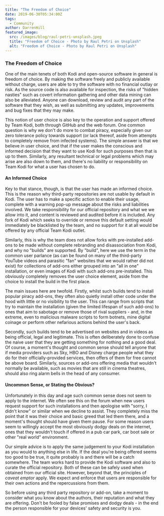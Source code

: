 ```yaml
---
title: "The Freedom of Choice"
date: 2019-06-30T05:34:00Z
tags:
  - Community
author: DarrenHill
featured_image:
  src: /images/blog/raul-petri-unsplash.jpeg
  title: "Freedom of Choice - Photo by Raul Petri on Unsplash"
  alt: "Freedom of Choice - Photo by Raul Petri on Unsplash"
---
```


### The Freedom of Choice

One of the main tenets of both Kodi and open-source software in general is freedom of choice. By making the software freely and publicly available without charge, users are able to try the software with no financial outlay or risk. As the source code is also available for inspection, the risks of "hidden nasties" such as covert information gathering and other data mining can also be alleviated. Anyone can download, review and audit any part of the software that they wish, as well as submitting any updates, improvements and bug fixes that they may make.

This notion of user choice is also key to the operation and support offered by Team Kodi, both through GitHub and the web forum. One common question is why we don't do more to combat piracy, especially given our zero tolerance policy towards support (or lack thereof, aside from attempts to completely remove from infected systems). The simple answer is that we believe in user choice, and that if the user makes the conscious and informed decision that they want to use Kodi for such purposes then that is up to them. Similarly, any resultant technical or legal problems which may arise are also down to them, and there's no liability or responsibility on Team Kodi for what a user has chosen to do.

####

#### An Informed Choice

Key to that stance, though, is that the user has made an informed choice. This is the reason why third-party repositories are not usable by default in Kodi. The user has to make a specific action to enable their usage, complete with a warning pop-up message about the risks and liabilities involved. We take responsibility for our official repository and what we we allow into it, and content is reviewed and audited before it is included. Any fork of Kodi which seeks to override or remove this default setting would immediately be blacklisted by the team, and no support for it at all would be offered by any official Team Kodi outlet.

Similarly, this is why the team does not allow forks with pre-installed add-ons to be made without complete rebranding and disassociation from Kodi, and why no "builds" are supported. By "build", here we use the term in the common user parlance (as can be found on many of the third-party YouTube videos and parasitic "fan" websites that we would rather did not exist) for collections of add-ons either grouped into an "all in one" installation, or even images of Kodi with such add-ons pre-installed. This obviously completely removes the user choice element, aside from the choice to install the build in the first place.

The main issues here are twofold. Firstly, whilst such builds tend to install popular piracy add-ons, they often also quietly install other code under the hood with little or no visibility to the user. This can range from scripts that try to maintain the installation (given the limited lifespan of such add-ons) to ones that aim to sabotage or remove those of rival suppliers - and, in the extreme, even to malicious malware scripts to form botnets, mine digital coinage or perform other nefarious actions behind the user's back.

Secondly, such builds tend to be advertised on websites and in videos as being official, legal and legitimate. This is often deliberately done to confuse the naive user that they are getting something for nothing and a good deal. Of course, a moment's thought and common sense should tell anyone that if media providers such as Sky, HBO and Disney charge people what they do for their officially-provided services, then offers of them for free cannot be above board. Similarly, sources or add-ons offering media that wouldn't normally be available, such as movies that are still in cinema theatres, should also ring alarm bells in the head of any consumer.

####

#### Uncommon Sense, or Stating the Obvious?

Unfortunately in this day and age such common sense does not seem to apply to the internet. We often see this on the forum when new users request support for such installations and then apologise with "sorry, I didn't know" or similar when we decline to assist. They completely miss the point that it was their choice and basic greed that led them there, and a moment's thought should have given them pause. For some reason users seem to willingly accept the most obviously dodgy deals on the internet, ones that they wouldn't touch if offered in a pub car park, car boot sale or other "real world" environment.

Our simple advice is to apply the same judgement to your Kodi installation as you would to anything else in life. If the deal you're being offered seems too good to be true, it quite probably is and there will be a catch somewhere. The team works hard to provide the Kodi software and also to curate the official repository. Both of these can be safely used when obtained from our official site. However, beyond that, the principles of _caveat emptor_ apply. We expect and enforce that users are responsible for their own actions and the repercussions from them.

So before using any third party repository or add-on, take a moment to consider what you know about the authors, their reputation and what they are offering. Don't be fooled by false promises and dodgy deals - in the end the person responsible for your devices' safety and security is you.
